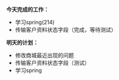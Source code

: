 **今天完成的工作：**
 
- 学习spring(214)
- 传输客户资料状态字段（完成，等待测试）



**明天的计划：** 

- 修改商城最近出现的问题
- 传输客户资料状态字段（测试）
- 学习spring
